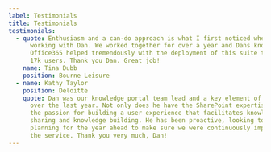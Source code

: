 ```yaml
---
label: Testimonials
title: Testimonials
testimonials:
  - quote: Enthusiasm and a can-do approach is what I first noticed when I started
      working with Dan. We worked together for over a year and Dans knowledge of
      Office365 helped tremendously with the deployment of this suite to some
      17k users. Thank you Dan. Great job!
    name: Tina Dubb
    position: Bourne Leisure
  - name: Kathy Taylor
    position: Deloitte
    quote: Dan was our knowledge portal team lead and a key element of our success
      over the last year. Not only does he have the SharePoint expertise, he has
      the passion for building a user experience that facilitates knowledge
      sharing and knowledge building. He has been proactive, looking to and
      planning for the year ahead to make sure we were continuously improving
      the service. Thank you very much, Dan!
---
```

